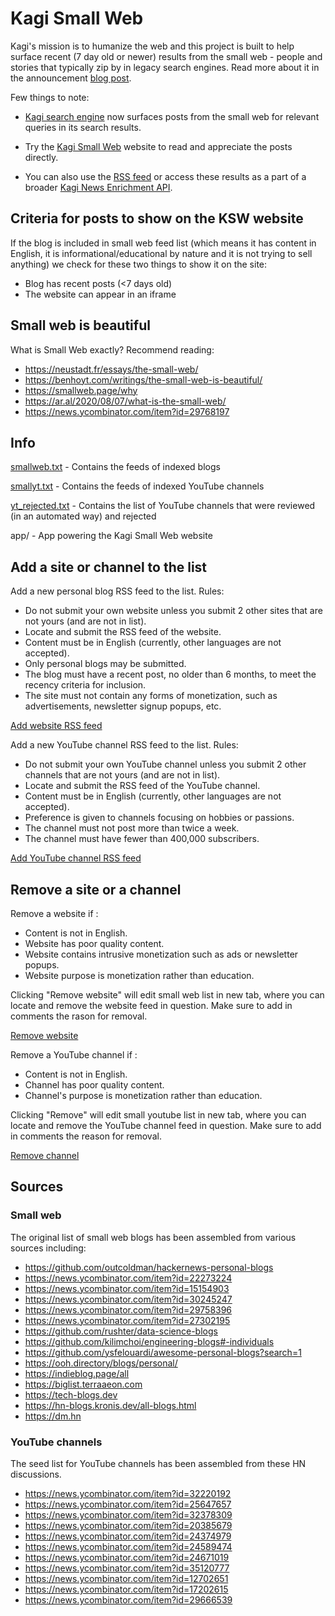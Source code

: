 # Kagi Small Web

Kagi's mission is to humanize the web and this project is built to help surface recent (7 day old or newer) results from the small web - people and stories that typically zip by in legacy search engines. Read more about it in the announcement [blog post](https://blog.kagi.com/small-web).

Few things to note:

- [Kagi search engine](https://kagi.com) now surfaces posts from the small web for relevant queries in its search results. 

- Try the [Kagi Small Web](https://kagi.com/smallweb) website to read and appreciate the posts directly.

- You can also use the [RSS feed](https://kagi.com/api/v1/smallweb/feed) or access these results as a part of a broader [Kagi News Enrichment API](https://help.kagi.com/kagi/api/enrich.html). 

## Criteria for posts to show on the KSW website

If the blog is included in small web feed list (which means it has content in English, it is informational/educational by nature and it is not trying to sell anything) we check for these two things to show it on the site:

- Blog has recent posts (<7 days old)
- The website can appear in an iframe
  
## Small web is beautiful

What is Small Web exactly? Recommend reading:

- https://neustadt.fr/essays/the-small-web/
- https://benhoyt.com/writings/the-small-web-is-beautiful/
- https://smallweb.page/why
- https://ar.al/2020/08/07/what-is-the-small-web/
- https://news.ycombinator.com/item?id=29768197



## Info

[smallweb.txt](https://github.com/kagisearch/smallweb/edit/main/smallweb.txt) - Contains the feeds of indexed blogs

[smallyt.txt](https://github.com/kagisearch/smallweb/edit/main/smallyt.txt) - Contains the feeds of indexed YouTube channels

[yt_rejected.txt](https://github.com/kagisearch/smallweb/edit/main/yt_rejected.txt) - Contains the list of YouTube channels that were reviewed (in an automated way) and rejected 

app/ - App powering the Kagi Small Web website


## Add a site or channel to the list

Add a new personal blog RSS feed to the list. Rules:

- Do not submit your own website unless you submit 2 other sites that are not yours (and are not in list).
- Locate and submit the RSS feed of the website.
- Content must be in English (currently, other languages are not accepted).
- Only personal blogs may be submitted.
- The blog must have a recent post, no older than 6 months, to meet the recency criteria for inclusion.
- The site must not contain any forms of monetization, such as advertisements, newsletter signup popups, etc.

[Add website RSS
feed](https://github.com/kagisearch/smallweb/edit/main/smallweb.txt)


Add a new YouTube channel RSS feed to the list. Rules:

- Do not submit your own YouTube channel unless you submit 2 other channels that are not yours (and are not in list).
- Locate and submit the RSS feed of the YouTube channel.
- Content must be in English (currently, other languages are not accepted).
- Preference is given to channels focusing on hobbies or passions.
- The channel must not post more than twice a week.
- The channel must have fewer than 400,000 subscribers.

[Add YouTube channel RSS
feed](https://github.com/kagisearch/smallweb/edit/main/smallyt.txt)

## Remove a site or a channel

Remove a website if :

- Content is not in English.
- Website has poor quality content.
- Website contains intrusive monetization such as ads or newsletter popups.
- Website purpose is monetization rather than education.


Clicking "Remove website" will edit small web list in new tab, where you can locate and remove the website feed in question. Make sure to add in comments the rason for removal.

[Remove website](https://github.com/kagisearch/smallweb/edit/main/smallweb.txt)


Remove a YouTube channel if :

- Content is not in English.
- Channel has poor quality content.
- Channel's purpose is monetization rather than education.

Clicking "Remove" will edit small youtube list in new tab, where you can locate and remove the YouTube channel feed in question. Make sure to add in comments the reason for removal.

[Remove channel](https://github.com/kagisearch/smallweb/edit/main/smallt.txt)

## Sources
### Small web 

The original list of small web blogs has been assembled from various
sources including:

- https://github.com/outcoldman/hackernews-personal-blogs
- https://news.ycombinator.com/item?id=22273224
- https://news.ycombinator.com/item?id=15154903
- https://news.ycombinator.com/item?id=30245247
- https://news.ycombinator.com/item?id=29758396
- https://news.ycombinator.com/item?id=27302195
- https://github.com/rushter/data-science-blogs
- https://github.com/kilimchoi/engineering-blogs#-individuals
- https://github.com/ysfelouardi/awesome-personal-blogs?search=1
- https://ooh.directory/blogs/personal/
- https://indieblog.page/all
- https://biglist.terraaeon.com
- https://tech-blogs.dev
- https://hn-blogs.kronis.dev/all-blogs.html
- https://dm.hn


### YouTube channels

The seed list for YouTube channels has been assembled from these HN discussions.

- https://news.ycombinator.com/item?id=32220192
- https://news.ycombinator.com/item?id=25647657
- https://news.ycombinator.com/item?id=32378309
- https://news.ycombinator.com/item?id=20385679
- https://news.ycombinator.com/item?id=24374979
- https://news.ycombinator.com/item?id=24589474
- https://news.ycombinator.com/item?id=24671019
- https://news.ycombinator.com/item?id=35120777
- https://news.ycombinator.com/item?id=12702651
- https://news.ycombinator.com/item?id=17202615
- https://news.ycombinator.com/item?id=29666539



